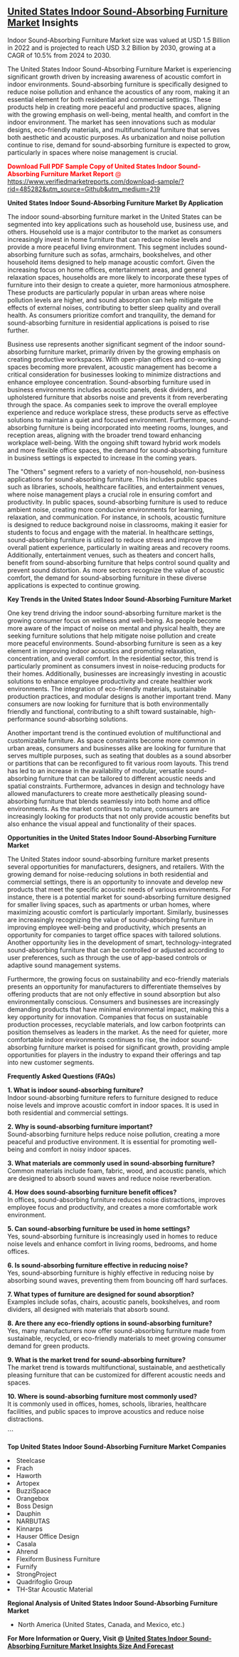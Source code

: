 <h2><a href="https://www.verifiedmarketreports.com/download-sample/?rid=485282&amp;utm_source=Github&amp;utm_medium=219" target="_blank">United States Indoor Sound-Absorbing Furniture Market</a> Insights</h2><p>Indoor Sound-Absorbing Furniture Market size was valued at USD 1.5 Billion in 2022 and is projected to reach USD 3.2 Billion by 2030, growing at a CAGR of 10.5% from 2024 to 2030.</p><p> <p>The United States Indoor Sound-Absorbing Furniture Market is experiencing significant growth driven by increasing awareness of acoustic comfort in indoor environments. Sound-absorbing furniture is specifically designed to reduce noise pollution and enhance the acoustics of any room, making it an essential element for both residential and commercial settings. These products help in creating more peaceful and productive spaces, aligning with the growing emphasis on well-being, mental health, and comfort in the indoor environment. The market has seen innovations such as modular designs, eco-friendly materials, and multifunctional furniture that serves both aesthetic and acoustic purposes. As urbanization and noise pollution continue to rise, demand for sound-absorbing furniture is expected to grow, particularly in spaces where noise management is crucial. <p><span class=""><span style="color: #ff0000;"><strong>Download Full PDF Sample Copy of United States Indoor Sound-Absorbing Furniture Market Report</strong> @ </span><a href="https://www.verifiedmarketreports.com/download-sample/?rid=485282&amp;utm_source=Github&amp;utm_medium=219" target="_blank">https://www.verifiedmarketreports.com/download-sample/?rid=485282&amp;utm_source=Github&amp;utm_medium=219</a></span></p></p> <p><strong>United States Indoor Sound-Absorbing Furniture Market By Application</strong></p> <p>The indoor sound-absorbing furniture market in the United States can be segmented into key applications such as household use, business use, and others. Household use is a major contributor to the market as consumers increasingly invest in home furniture that can reduce noise levels and provide a more peaceful living environment. This segment includes sound-absorbing furniture such as sofas, armchairs, bookshelves, and other household items designed to help manage acoustic comfort. Given the increasing focus on home offices, entertainment areas, and general relaxation spaces, households are more likely to incorporate these types of furniture into their design to create a quieter, more harmonious atmosphere. These products are particularly popular in urban areas where noise pollution levels are higher, and sound absorption can help mitigate the effects of external noises, contributing to better sleep quality and overall health. As consumers prioritize comfort and tranquility, the demand for sound-absorbing furniture in residential applications is poised to rise further.</p> <p>Business use represents another significant segment of the indoor sound-absorbing furniture market, primarily driven by the growing emphasis on creating productive workspaces. With open-plan offices and co-working spaces becoming more prevalent, acoustic management has become a critical consideration for businesses looking to minimize distractions and enhance employee concentration. Sound-absorbing furniture used in business environments includes acoustic panels, desk dividers, and upholstered furniture that absorbs noise and prevents it from reverberating through the space. As companies seek to improve the overall employee experience and reduce workplace stress, these products serve as effective solutions to maintain a quiet and focused environment. Furthermore, sound-absorbing furniture is being incorporated into meeting rooms, lounges, and reception areas, aligning with the broader trend toward enhancing workplace well-being. With the ongoing shift toward hybrid work models and more flexible office spaces, the demand for sound-absorbing furniture in business settings is expected to increase in the coming years.</p> <p>The "Others" segment refers to a variety of non-household, non-business applications for sound-absorbing furniture. This includes public spaces such as libraries, schools, healthcare facilities, and entertainment venues, where noise management plays a crucial role in ensuring comfort and productivity. In public spaces, sound-absorbing furniture is used to reduce ambient noise, creating more conducive environments for learning, relaxation, and communication. For instance, in schools, acoustic furniture is designed to reduce background noise in classrooms, making it easier for students to focus and engage with the material. In healthcare settings, sound-absorbing furniture is utilized to reduce stress and improve the overall patient experience, particularly in waiting areas and recovery rooms. Additionally, entertainment venues, such as theaters and concert halls, benefit from sound-absorbing furniture that helps control sound quality and prevent sound distortion. As more sectors recognize the value of acoustic comfort, the demand for sound-absorbing furniture in these diverse applications is expected to continue growing.</p> <p><strong>Key Trends in the United States Indoor Sound-Absorbing Furniture Market</strong></p> <p>One key trend driving the indoor sound-absorbing furniture market is the growing consumer focus on wellness and well-being. As people become more aware of the impact of noise on mental and physical health, they are seeking furniture solutions that help mitigate noise pollution and create more peaceful environments. Sound-absorbing furniture is seen as a key element in improving indoor acoustics and promoting relaxation, concentration, and overall comfort. In the residential sector, this trend is particularly prominent as consumers invest in noise-reducing products for their homes. Additionally, businesses are increasingly investing in acoustic solutions to enhance employee productivity and create healthier work environments. The integration of eco-friendly materials, sustainable production practices, and modular designs is another important trend. Many consumers are now looking for furniture that is both environmentally friendly and functional, contributing to a shift toward sustainable, high-performance sound-absorbing solutions.</p> <p>Another important trend is the continued evolution of multifunctional and customizable furniture. As space constraints become more common in urban areas, consumers and businesses alike are looking for furniture that serves multiple purposes, such as seating that doubles as a sound absorber or partitions that can be reconfigured to fit various room layouts. This trend has led to an increase in the availability of modular, versatile sound-absorbing furniture that can be tailored to different acoustic needs and spatial constraints. Furthermore, advances in design and technology have allowed manufacturers to create more aesthetically pleasing sound-absorbing furniture that blends seamlessly into both home and office environments. As the market continues to mature, consumers are increasingly looking for products that not only provide acoustic benefits but also enhance the visual appeal and functionality of their spaces.</p> <p><strong>Opportunities in the United States Indoor Sound-Absorbing Furniture Market</strong></p> <p>The United States indoor sound-absorbing furniture market presents several opportunities for manufacturers, designers, and retailers. With the growing demand for noise-reducing solutions in both residential and commercial settings, there is an opportunity to innovate and develop new products that meet the specific acoustic needs of various environments. For instance, there is a potential market for sound-absorbing furniture designed for smaller living spaces, such as apartments or urban homes, where maximizing acoustic comfort is particularly important. Similarly, businesses are increasingly recognizing the value of sound-absorbing furniture in improving employee well-being and productivity, which presents an opportunity for companies to target office spaces with tailored solutions. Another opportunity lies in the development of smart, technology-integrated sound-absorbing furniture that can be controlled or adjusted according to user preferences, such as through the use of app-based controls or adaptive sound management systems.</p> <p>Furthermore, the growing focus on sustainability and eco-friendly materials presents an opportunity for manufacturers to differentiate themselves by offering products that are not only effective in sound absorption but also environmentally conscious. Consumers and businesses are increasingly demanding products that have minimal environmental impact, making this a key opportunity for innovation. Companies that focus on sustainable production processes, recyclable materials, and low carbon footprints can position themselves as leaders in the market. As the need for quieter, more comfortable indoor environments continues to rise, the indoor sound-absorbing furniture market is poised for significant growth, providing ample opportunities for players in the industry to expand their offerings and tap into new customer segments.</p> <p><strong>Frequently Asked Questions (FAQs)</strong></p> <p><strong>1. What is indoor sound-absorbing furniture?</strong><br>Indoor sound-absorbing furniture refers to furniture designed to reduce noise levels and improve acoustic comfort in indoor spaces. It is used in both residential and commercial settings.</p> <p><strong>2. Why is sound-absorbing furniture important?</strong><br>Sound-absorbing furniture helps reduce noise pollution, creating a more peaceful and productive environment. It is essential for promoting well-being and comfort in noisy indoor spaces.</p> <p><strong>3. What materials are commonly used in sound-absorbing furniture?</strong><br>Common materials include foam, fabric, wood, and acoustic panels, which are designed to absorb sound waves and reduce noise reverberation.</p> <p><strong>4. How does sound-absorbing furniture benefit offices?</strong><br>In offices, sound-absorbing furniture reduces noise distractions, improves employee focus and productivity, and creates a more comfortable work environment.</p> <p><strong>5. Can sound-absorbing furniture be used in home settings?</strong><br>Yes, sound-absorbing furniture is increasingly used in homes to reduce noise levels and enhance comfort in living rooms, bedrooms, and home offices.</p> <p><strong>6. Is sound-absorbing furniture effective in reducing noise?</strong><br>Yes, sound-absorbing furniture is highly effective in reducing noise by absorbing sound waves, preventing them from bouncing off hard surfaces.</p> <p><strong>7. What types of furniture are designed for sound absorption?</strong><br>Examples include sofas, chairs, acoustic panels, bookshelves, and room dividers, all designed with materials that absorb sound.</p> <p><strong>8. Are there any eco-friendly options in sound-absorbing furniture?</strong><br>Yes, many manufacturers now offer sound-absorbing furniture made from sustainable, recycled, or eco-friendly materials to meet growing consumer demand for green products.</p> <p><strong>9. What is the market trend for sound-absorbing furniture?</strong><br>The market trend is towards multifunctional, sustainable, and aesthetically pleasing furniture that can be customized for different acoustic needs and spaces.</p> <p><strong>10. Where is sound-absorbing furniture most commonly used?</strong><br>It is commonly used in offices, homes, schools, libraries, healthcare facilities, and public spaces to improve acoustics and reduce noise distractions.</p> ```</p><p><strong>Top United States Indoor Sound-Absorbing Furniture Market Companies</strong></p><div data-test-id=""><p><li>Steelcase</li><li> Frach</li><li> Haworth</li><li> Artopex</li><li> BuzziSpace</li><li> Orangebox</li><li> Boss Design</li><li> Dauphin</li><li> NARBUTAS</li><li> Kinnarps</li><li> Hauser Office Design</li><li> Casala</li><li> Ahrend</li><li> Flexiform Business Furniture</li><li> Furnify</li><li> StrongProject</li><li> Quadrifoglio Group</li><li> TH-Star Acoustic Material</li></p><div><strong>Regional Analysis of&nbsp;United States Indoor Sound-Absorbing Furniture Market</strong></div><ul><li dir="ltr"><p dir="ltr">North America&nbsp;(United States, Canada, and Mexico, etc.)</p></li></ul><p><strong>For More Information or Query, Visit @&nbsp;</strong><strong><a href="https://www.verifiedmarketreports.com/product/indoor-sound-absorbing-furniture-market/?utm_source=Github&amp;utm_medium=219" target="_blank">United States Indoor Sound-Absorbing Furniture Market Insights Size And Forecast</a></strong></p></div>

